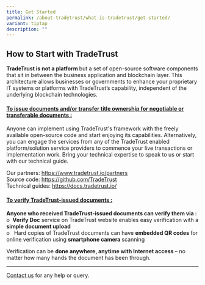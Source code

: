 ```yaml
---
title: Get Started
permalink: /about-tradetrust/what-is-tradetrust/get-started/
variant: tiptap
description: ""
---
```

<h2>How to Start with TradeTrust</h2>
<p></p>
<p><strong>TradeTrust is not a platform </strong>but a set of open-source
software components that sit in between the business application and blockchain
layer. This architecture allows businesses or governments to enhance your
proprietary IT systems or platforms with TradeTrust’s capability, independent
of the underlying blockchain technologies.</p>
<p></p>
<h4><u>To issue documents and/or transfer title ownership for negotiable or transferable documents :</u></h4>
<p>Anyone can implement using TradeTrust's framework with the freely available
open-source code and start enjoying its capabilities. Alternatively, you
can engage the services from any of the TradeTrust enabled platform/solution
service providers to commence your live transactions or implementation
work. Bring your technical expertise to speak to us or start with our technical
guide.</p>
<p>Our partners: <a href="https://www.tradetrust.io/partners" rel="noopener noreferrer nofollow" target="_blank">https://www.tradetrust.io/partners</a> 
<br>Source code: <a href="https://github.com/TradeTrust" rel="noopener noreferrer nofollow" target="_blank">https://github.com/TradeTrust</a> 
<br>Technical guides: <a href="https://docs.tradetrust.io/" rel="noopener noreferrer nofollow" target="_blank">https://docs.tradetrust.io/</a>
</p>
<p></p>
<p></p>
<h4><u>To verify TradeTrust-issued documents :</u></h4>
<p><strong>Anyone who received TradeTrust-issued documents can verify them via :</strong> 
<br>o&nbsp;&nbsp;<strong>Verify Doc</strong> service on TradeTrust website
enables easy verification with a <strong>simple document upload</strong> 
<br>o&nbsp;&nbsp; Hard copies of TradeTrust documents can have <strong>embedded QR codes</strong> for
online verification using <strong>smartphone camera </strong>scanning</p>
<p>Verification can be <strong>done anywhere, anytime with Internet access </strong>–
no matter how many hands the document has been through.</p>
<p></p>
<hr>
<p></p>
<p><a href="https://form.gov.sg/635f32c5001b2d0011fff09b" rel="noopener noreferrer nofollow" target="_blank">Contact us</a> for
any help or query.</p>